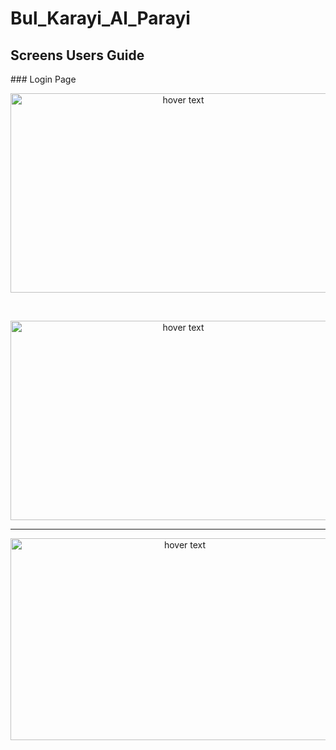 # Bul_Karayi_Al_Parayi

<p align="center"><h2>Screens Users Guide</h2></p>
### Login Page
<p align="center">
  <img src="https://user-images.githubusercontent.com/82450697/135269062-59e09cb3-96d7-4908-9849-5e4bacd4dd8d.PNG"  width="537px" height="319px" title="hover text">
</p>
<br>
<p align="center">
  <img src="https://user-images.githubusercontent.com/82450697/135269435-e4fa3d8a-ad07-4999-a2c7-cdcf86b4c230.PNG"  width="537px" height="319px" title="hover text">
</p>




<hr>
<p align="center">
  <img src="https://user-images.githubusercontent.com/82450697/135269215-ad385c3b-442c-4441-af68-f7d51920b82e.PNG"  width="542px" height="323px" title="hover text">
  
</p>
